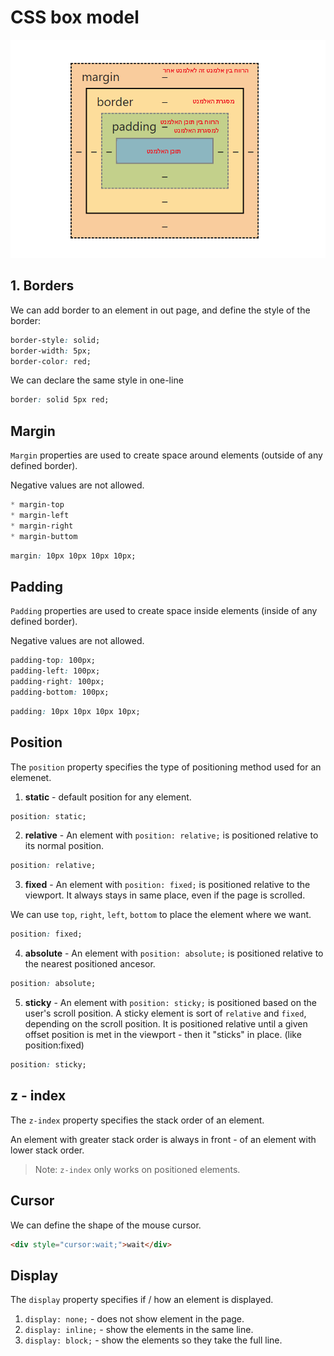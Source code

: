 # CSS box model 
<img src="box model diagram.png">

## 1. Borders
We can add border to an element in out page, and define the style of the border:
```css
border-style: solid;
border-width: 5px;
border-color: red;
```
We can declare the same style in one-line
```css
border: solid 5px red;
```

## Margin
`Margin` properties are used to create space around elements (outside of any defined border).

Negative values are not allowed. 
```css
* margin-top
* margin-left
* margin-right
* margin-buttom
```
```css
margin: 10px 10px 10px 10px;
```

## Padding
`Padding` properties are used to create space inside elements (inside of any defined border). 

Negative values are not allowed. 

```css
padding-top: 100px;
padding-left: 100px;
padding-right: 100px;
padding-bottom: 100px;
```
```css
padding: 10px 10px 10px 10px;
```

## Position
The `position` property specifies the type of positioning method used for an elemenet. 
1. **static** - default position for any element. 
```css
position: static;
```
2. **relative** - An element with `position: relative;` is positioned relative to its normal position. 
```css
position: relative;
```
3. **fixed** - An element with `position: fixed;` is positioned relative to the viewport. It always stays in same place, even if the page is scrolled. 

We can use `top`, `right`, `left`, `bottom` to place the element where we want. 
```css
position: fixed;
```

4. **absolute** - An element with `position: absolute;` is positioned relative to the nearest positioned ancesor.  

```css
position: absolute;
```
5. **sticky** -  An element with `position: sticky;` is positioned based on the user's scroll position. 
A sticky element is sort of `relative` and `fixed`, depending on the scroll position. It is positioned relative until a given offset position is met in the viewport - then it "sticks" in place. (like position:fixed)
```css
position: sticky;
```
## z - index

The `z-index` property specifies the stack order of an element. 

An element with greater stack order is always in front - of an element with lower stack order. 
> Note: `z-index` only works on positioned elements. 

## Cursor 
We can define the shape of the mouse cursor. 
```html
<div style="cursor:wait;">wait</div>
```

## Display
The `display` property specifies if / how an element is displayed. 
1. `display: none;`   - does not show element in the page. 
2. `display: inline;` - show the elements in the same line.
3. `display: block;`  - show the elements so they take the full line. 